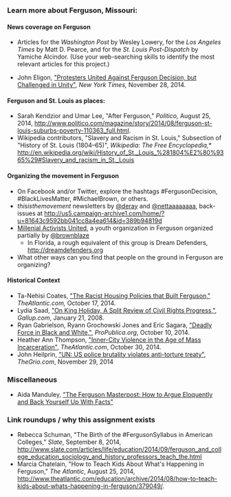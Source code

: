 ### Learn more about Ferguson, Missouri:


#### News coverage on Ferguson

* Articles for the *Washington Post* by Wesley Lowery, for the *Los Angeles Times* by Matt D. Pearce, and for the *St. Louis Post-Dispatch* by Yamiche Alcindor. (Use your web-searching skills to identify the most relevant articles for this project.)

* John Eligon, ["Protesters United Against Ferguson Decision, but Challenged in Unity"](http://mobile.nytimes.com/2014/11/29/us/protesters-united-against-ferguson-decision-but-challenged-in-building-movement.html?_r=1), *New York Times,* November 28, 2014.


#### Ferguson and St. Louis as places:
* Sarah Kendzior and Umar Lee, "After Ferguson," *Politico,* August 25, 2014, <http://www.politico.com/magazine/story/2014/08/ferguson-st-louis-suburbs-poverty-110363_full.html>.
* Wikipedia contributors, "Slavery and Racism in St. Louis," Subsection of "History of St. Louis (1804–65)", *Wikipedia: The Free Encyclopedia,** <http://en.wikipedia.org/wiki/History_of_St._Louis_%281804%E2%80%9365%29#Slavery_and_racism_in_St._Louis>
 
#### Organizing the movement in Ferguson
* On Facebook and/or Twitter, explore the hashtags #FergusonDecision, #BlackLivesMatter, #MichaelBrown, or others.
* *thisisthemovement* newsletters by [@deray](https://twitter.com/deray) and [@nettaaaaaaaa](https://twitter.com/nettaaaaaaaa), back-issues at <http://us5.campaign-archive1.com/home/?u=81643c9592bb041cc8a4ea614&id=389b94819d>
* [Millenial Activists United](http://millennialau.tumblr.com/), a youth organization in Ferguson organized partially by [@brownblaze](https://twitter.com/brownblaze)
    * In Florida, a rough equivalent of this group is Dream Defenders, <http://dreamdefenders.org>
* What other ways can you find that people on the ground in Ferguson are organizing?

#### Historical Context

* Ta-Nehisi Coates, ["The Racist Housing Policies that Built Ferguson,"](http://m.theatlantic.com/business/archive/2014/10/the-racist-housing-policies-that-built-ferguson/381595/) *TheAtlantic.com,* October 17, 2014.
* Lydia Saad, ["On King Holiday, A Split Review of Civil Rights Progress,"](http://www.gallup.com/poll/103828/civil-rights-progress-seen-more.aspx), *Gallup.com*, January 21, 2008.
* Ryan Gabrielson, Ryann Grochowski Jones and Eric Sagara, ["Deadly Force in Black and White,"](http://www.propublica.org/article/deadly-force-in-black-and-white), *ProPublica.org*, October 10, 2014.
* Heather Ann Thompson, ["Inner-City Violence in the Age of Mass Incarceration"](http://m.theatlantic.com/national/archive/2014/10/inner-city-violence-in-the-age-of-mass-incarceration/382154/), *TheAtlantic.com*, October 30, 2014.
* John Heilprin, ["UN: US police brutality violates anti-torture treaty"](http://thegrio.com/2014/11/29/un-police-brutality-torture/), *TheGrio.com*, November 29, 2014

### Miscellaneous

* Aida Manduley, ["The Ferguson Masterpost: How to Argue Eloquently and Back Yourself Up With Facts"](http://neuronbomb.wordpress.com/2014/11/28/the-ferguson-masterpost-how-to-argue-eloquently-back-yourself-up-with-facts/)

### Link roundups / why this assignment exists

* Rebecca Schuman, "The Birth of the #FergusonSyllabus in American Colleges," *Slate*, September 8, 2014, <http://www.slate.com/articles/life/education/2014/09/ferguson_and_college_education_sociology_and_history_professors_teach_the.html>
* Marcia Chatelain, "How to Teach Kids About What's Happening in Ferguson," *The Atlantic*, August 25, 2014, <http://www.theatlantic.com/education/archive/2014/08/how-to-teach-kids-about-whats-happening-in-ferguson/379049/>.

